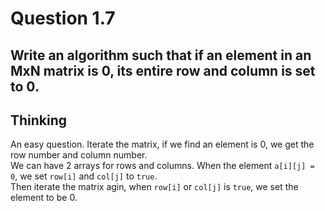 # Question 1.7
## Write an algorithm such that if an element in an MxN matrix is 0, its entire row and column is set to 0.

## Thinking
An easy question. Iterate the matrix, if we find an element is 0, we get the row number and column number.  
We can have 2 arrays for rows and columns. When the element `a[i][j] = 0`, we set `row[i]` and `col[j]` to `true`.  
Then iterate the matrix agin, when `row[i]` or `col[j]` is `true`, we set the element to be 0.
